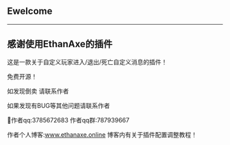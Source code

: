 ## Ewelcome

------

## 感谢使用EthanAxe的插件

这是一款关于自定义玩家进入/退出/死亡自定义消息的插件！

免费开源！

如发现倒卖 请联系作者

如果发现有BUG等其他问题请联系作者

🐧作者qq:3785672683 作者qq群:787939667

作者个人博客:www.ethanaxe.online 博客内有关于插件配置调整教程！


